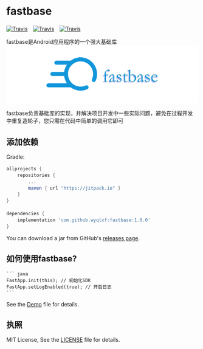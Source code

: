 # fastbase

[![Travis](https://img.shields.io/badge/miniSdk-14%2B-blue.svg)]()　[![Travis](https://img.shields.io/badge/author-wangyongqi-orange.svg)]()　[![Travis](https://img.shields.io/github/license/wyqlxf/fastbase.svg)](https://github.com/wyqlxf/fastbase/blob/master/LICENSE)

fastbase是Android应用程序的一个强大基础库<br>
![image](https://github.com/wyqlxf/fastbase/blob/master/blob/master/image/fastbase_logo.png)
<br>

fastbase负责基础库的实现，并解决项目开发中一些实际问题，避免在过程开发中重复造轮子，您只需在代码中简单的调用它即可<br>


## 添加依赖
Gradle:

```groovy
allprojects {
    repositories {
        ...
        maven { url "https://jitpack.io" }
    }
}

dependencies {
    implementation 'com.github.wyqlxf:fastbase:1.0.0'
}
```

You can download a jar from GitHub's [releases page](https://github.com/wyqlxf/fastbase/releases).<br>

## 如何使用fastbase?
    ``` java
    FastApp.init(this); // 初始化SDK
    FastApp.setLogEnabled(true); // 开启日志
    ```
See the [Demo](https://github.com/wyqlxf/fastbase/blob/master/app/src/main/java/com/wyq/fast/demo/MainActivity.java) file for details.<br>

## 执照
MIT License, See the [LICENSE](https://github.com/wyqlxf/fastbase/blob/master/LICENSE) file for details.<br>
